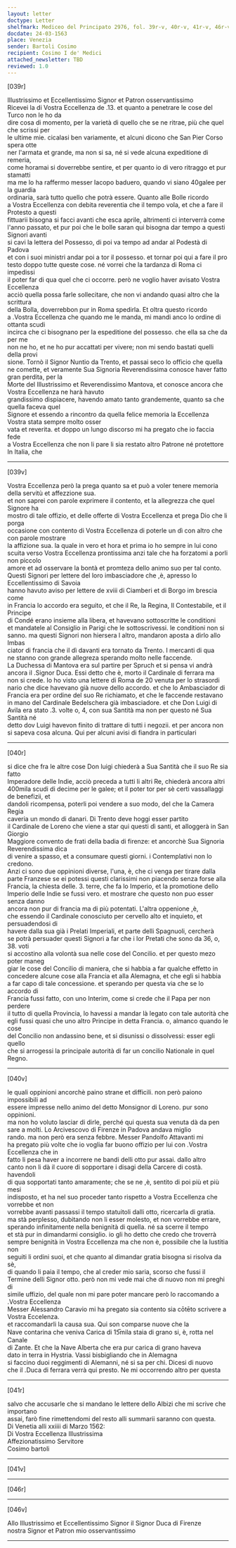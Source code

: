 ```yaml
---
layout: letter
doctype: Letter
shelfmark: Mediceo del Principato 2976, fol. 39r-v, 40r-v, 41r-v, 46r-v
docdate: 24-03-1563
place: Venezia
sender: Bartoli Cosimo
recipient: Cosimo I de' Medici
attached_newsletter: TBD
reviewed: 1.0
---
```


[039r]  
  
  
Illustrissimo et Eccellentissimo Signor et Patron osservantissimo  
Ricevei la di Vostra Eccellenza de .13. et quanto a penetrare le cose del Turco non le ho da  
dire cosa di momento, per la varietà di quello che se ne ritrae, più che quel che scrissi per  
le ultime mie. cicalasi ben variamente, et alcuni dicono che San Pier Corso spera otte  
ner l'armata et grande, ma non si sa, né si vede alcuna expeditione di remeria,  
come horamai si doverrebbe sentire, et per quanto io di vero ritraggo et pur stamatti  
ma me lo ha raffermo messer Iacopo baduero, quando vi siano 40galee per la guardia  
ordinaria, sarà tutto quello che potrà essere. Quanto alle Bolle ricordo  
a Vostra Eccellenza con debita reverentia che il tempo vola, et che a fare il Protesto a questi  
fittuarii bisogna si facci avanti che esca aprile, altrimenti ci interverrà come  
l'anno passato, et pur poi che le bolle saran qui bisogna dar tempo a questi Signori avanti  
si cavi la lettera del Possesso, di poi va tempo ad andar al Podestà di Padova  
et con i suoi ministri andar poi a tor il possesso. et tornar poi qui a fare il pro  
testo doppo tutte queste cose. né vorrei che la tardanza di Roma ci impedissi  
il poter far di qua quel che ci occorre. però ne voglio haver avisato Vostra Eccellenza  
acciò quella possa farle sollecitare, che non vi andando quasi altro che la scrittura  
della Bolla, doverrebbon pur in Roma spedirla. Et oltra questo ricordo  
a .Vostra Eccellenza che quando me le manda, mi mandi anco lo ordine di ottanta scudi  
incirca che ci bisognano per la espeditione del possesso. che ella sa che da per me   
non ne ho, et ne ho pur accattati per vivere; non mi sendo bastati quelli della provi  
sione. Tornò il Signor Nuntio da Trento, et passai seco lo officio che quella  
ne comette, et veramente Sua Signoria Reverendissima conosce haver fatto gran perdita, per la  
Morte del Illustrissimo et Reverendissimo Mantova, et conosce ancora che Vostra Eccellenza ne harà havuto  
grandissimo dispiacere, havendo amato tanto grandemente, quanto sa che quella faceva quel  
Signore et essendo a rincontro da quella felice memoria la Eccellenza Vostra stata sempre molto osser  
vata et reverita. et doppo un lungo discorso mi ha pregato che io faccia fede  
a Vostra Eccellenza che non li pare li sia restato altro Patrone né protettore In Italia, che  
  
---  

[039v]  
  
  
Vostra Eccellenza però la prega quanto sa et può a voler tenere memoria della servitù et affezzione sua.  
et non saprei con parole exprimere il contento, et la allegrezza che quel Signore ha  
mostro di tale offizio, et delle offerte di Vostra Eccellenza et prega Dio che li porga  
occasione con contento di Vostra Eccellenza di poterle un dì con altro che con parole mostrare  
la affizione sua. la quale in vero et hora et prima io ho sempre in lui cono  
scuita verso Vostra Eccellenza prontissima anzi tale che ha forzatomi a porli non piccolo  
amore et ad osservare la bontà et promteza dello animo suo per tal conto.  
Questi Signori per lettere del loro imbasciadore che ,è, apresso lo Eccellentissimo di Savoia  
hanno havuto aviso per lettere de xviii di Ciamberi et di Borgo im brescia come  
in Francia lo accordo era seguito, et che il Re, la Regina, Il Contestabile, et il Principe  
di Condé erano insieme alla libera, et havevano sottoscritte le conditioni  
et mandatele al Consiglio in Parigi che le sottoscrivessi. le conditioni non si  
sanno. ma questi Signori non hiersera l altro, mandaron aposta a dirlo allo Imbas  
ciator di francia che il dì davanti era tornato da Trento. I mercanti di qua  
ne stanno con grande allegreza sperando molto nelle faccende.  
La Duchessa di Mantova era sul partire per Spruch et si pensa vi andrà  
ancora il .Signor Duca. Essi detto che è, morto il Cardinale di ferrara ma  
non si crede. Io ho visto una lettere di Roma de 20 venuta per lo strasordi  
nario che dice havevano già nuove dello accordo. et che lo Ambasciador di  
Francia era per ordine del suo Re richiamato, et che le faccende restavano  
in mano del Cardinale Bedelschera già imbasciadore. et che Don Luigi di  
Avila era stato .3. volte o, 4, con sua Santità ma non per questo né Sua Santità né  
detto dov Luigi havevon finito di trattare di tutti i negozii. et per ancora non  
si sapeva cosa alcuna. Qui per alcuni avisi di fiandra in particulari  
  
---  

[040r]  
  
  
si dice che fra le altre cose Don luigi chiederà a Sua Santità che il suo Re sia fatto  
Imperadore delle Indie, acciò preceda a tutti li altri Re, chiederà ancora altri  
400mila scudi di decime per le galee; et il poter tor per sè certi vassallaggi de benefizii, et  
dandoli ricompensa, poterli poi vendere a suo modo, del che la Camera Regia  
caveria un mondo di danari. Di Trento deve hoggi esser partito  
il Cardinale de Loreno che viene a star qui questi dì santi, et alloggerà in San Giorgio  
Maggiore convento de frati della badia di firenze: et ancorchè Sua Signoria Reverendissima dica  
di venire a spasso, et a consumare questi giorni. i Contemplativi non lo credono.  
Anzi ci sono due oppinioni diverse, l'una, è, che ci venga per tirare dalla  
parte Franzese se ei potessi questi clarissimi non piacendo senza forse alla  
Francia, la chiesta delle. 3. terre, che fa lo Imperio, et la promotione dello  
Imperio delle Indie se fussi vero. et mostrare che questo non puo esser senza danno  
ancora non pur di francia ma di più potentati. L'altra oppenione ,è,  
che essendo il Cardinale conosciuto per cervello alto et inquieto, et persuadendosi di  
havere dalla sua già i Prelati Imperiali, et parte delli Spagnuoli, cercherà  
se potrà persuader questi Signori a far che i lor Pretati che sono da 36, o, 38. voti  
si accostino alla volontà sua nelle cose del Concilio. et per questo mezo poter maneg  
giar le cose del Concilio di maniera, che si habbia a far qualche effetto in  
concedere alcune cose alla Francia et alla Alemagna, et che egli si habbia  
a far capo di tale concessione. et sperando per questa via che se lo accordo di  
Francia fussi fatto, con uno Interim, come si crede che il Papa per non perdere  
il tutto di quella Provincia, lo havessi a mandar là legato con tale autorità che  
egli fussi quasi che uno altro Principe in detta Francia. o, almanco quando le cose  
del Concilio non andassino bene, et si disunissi o dissolvessi: esser egli quello  
che si arrogessi la principale autorità di far un concilio Nationale in quel Regno.  
  
---  

[040v]  
  
  
le quali oppinioni ancorchè paino strane et difficili. non però paiono impossibili ad  
essere impresse nello animo del detto Monsignor di Loreno. pur sono oppinioni.  
ma non ho voluto lasciar di dirle, perché qui questa sua venuta dà da pen  
sare a molti. Lo Arcivescovo di Firenze in Padova andava miglio  
rando. ma non però era senza febbre. Messer Pandolfo Attavanti mi  
ha pregato più volte che io voglia far buono offizio per lui con .Vostra Eccellenza che in  
fatto li pesa haver a incorrere ne bandi delli otto pur assai. dallo altro  
canto non li dà il cuore di sopportare i disagi della Carcere di costà. havendoli  
di qua sopportati tanto amaramente; che se ne ,è, sentito di poi più et più mesi  
indisposto, et ha nel suo proceder tanto rispetto a Vostra Eccellenza che vorrebbe et non  
vorrebbe avanti passassi il tempo statuitoli dalli otto, ricercarla di gratia.  
ma stà perplesso, dubitando non li esser molesto, et non vorrebbe errare,  
sperando infinitamente nella benignità di quella. né sa scerre il tempo  
et stà pur in dimandarmi consiglio. io gli ho detto che credo che troverrà  
sempre benignità in Vostra Eccellenza ma che non è, possibile che la Iustitia non  
seguiti li ordini suoi, et che quanto al dimandar gratia bisogna si risolva da sè,  
di quando li paia il tempo, che al creder mio saria, scorso che fussi il  
Termine delli Signor otto. però non mi vede mai che di nuovo non mi preghi di  
simile uffizio, del quale non mi pare poter mancare però lo raccomando a .Vostra Eccellenza  
Messer Alessandro Caravio mi ha pregato sia contento sia cōtēto scrivere a Vostra Eccelenza.  
et raccomandarli la causa sua. Qui son comparse nuove che la  
Nave contarina che veniva Carica di 15̅mila staia di grano si, è, rotta nel Canale  
di Zante. Et che la Nave Alberta che era pur carica di grano haveva  
dato in terra in Hystria. Vassi bisbigliando che in Alemagna  
si faccino duoi reggimenti di Alemanni, né si sa per chi. Dicesi di nuovo  
che il .Duca di ferrara verrà qui presto. Ne mi occorrendo altro per questa  
  
---  

[041r]  
  
  
salvo che accusarle che si mandano le lettere dello Albizi che mi scrive che importano  
assai, farò fine rimettendomi del resto alli summarii saranno con questa.  
Di Venetia alli xxiiii di Marzo 1562:  
Di Vostra Eccellenza Illustrissima  
Affezionatissimo Servitore  
Cosimo bartoli   
  
---  

[041v]  
  
  
  
---  

[046r]  
  
  
  
---  

[046v]  
  
  
Allo Illustrissimo et Eccellentissimo Signor il Signor Duca di Firenze  
nostra Signor et Patron mio osservantissimo  
  
---  

